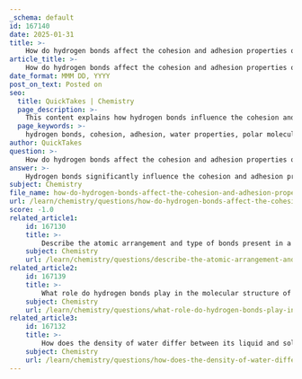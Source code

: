 ```yaml
---
_schema: default
id: 167140
date: 2025-01-31
title: >-
    How do hydrogen bonds affect the cohesion and adhesion properties of water?
article_title: >-
    How do hydrogen bonds affect the cohesion and adhesion properties of water?
date_format: MMM DD, YYYY
post_on_text: Posted on
seo:
  title: QuickTakes | Chemistry
  page_description: >-
    This content explains how hydrogen bonds influence the cohesion and adhesion properties of water, highlighting their importance in biological and physical processes.
  page_keywords: >-
    hydrogen bonds, cohesion, adhesion, water properties, polar molecules, surface tension, capillary action, biological processes, water transport, xylem
author: QuickTakes
question: >-
    How do hydrogen bonds affect the cohesion and adhesion properties of water?
answer: >-
    Hydrogen bonds significantly influence the cohesion and adhesion properties of water, which are essential for various biological and physical processes. Here’s a detailed explanation of how these bonds contribute to these properties:\n\n### Hydrogen Bonds and Their Role\n\n1. **Formation of Hydrogen Bonds**:\n   - Water (H₂O) is a polar molecule, characterized by a partial positive charge on the hydrogen atoms and a partial negative charge on the oxygen atom. This polarity arises from the difference in electronegativity between oxygen and hydrogen. The oxygen atom, being more electronegative, attracts the shared electrons more strongly, leading to the formation of hydrogen bonds between water molecules. Each water molecule can form hydrogen bonds with up to four neighboring water molecules, creating a dynamic and extensive network of interactions.\n\n2. **Cohesion**:\n   - Cohesion refers to the tendency of similar molecules to stick together. In water, this property is primarily due to the hydrogen bonds formed between water molecules. The strong cohesive forces result in phenomena such as surface tension, which is the ability of water to resist external force. This is why water droplets form and why small insects, like water striders, can walk on the surface of water without sinking. The cohesive nature of water is crucial for processes like the transport of water in plants, where water molecules stick together as they move through the xylem.\n\n3. **Adhesion**:\n   - Adhesion is the attraction between water molecules and other substances, particularly those that are polar or charged. This property is also influenced by hydrogen bonding, as water molecules can form bonds with other polar surfaces. For example, when water is placed in a glass container, it adheres to the glass, creating a meniscus. This adhesive property is vital for processes such as capillary action, which allows water to travel against gravity in plants, facilitating nutrient transport.\n\n### Summary\nIn summary, hydrogen bonds are fundamental to the cohesion and adhesion properties of water. The cohesive forces allow water molecules to stick together, leading to high surface tension and enabling processes like water transport in plants. Meanwhile, the adhesive properties enable water to interact with various surfaces, which is essential for many biological functions. These unique properties of water, driven by hydrogen bonding, are crucial for sustaining life on Earth.
subject: Chemistry
file_name: how-do-hydrogen-bonds-affect-the-cohesion-and-adhesion-properties-of-water.md
url: /learn/chemistry/questions/how-do-hydrogen-bonds-affect-the-cohesion-and-adhesion-properties-of-water
score: -1.0
related_article1:
    id: 167130
    title: >-
        Describe the atomic arrangement and type of bonds present in a water molecule.
    subject: Chemistry
    url: /learn/chemistry/questions/describe-the-atomic-arrangement-and-type-of-bonds-present-in-a-water-molecule
related_article2:
    id: 167139
    title: >-
        What role do hydrogen bonds play in the molecular structure of water?
    subject: Chemistry
    url: /learn/chemistry/questions/what-role-do-hydrogen-bonds-play-in-the-molecular-structure-of-water
related_article3:
    id: 167132
    title: >-
        How does the density of water differ between its liquid and solid states?
    subject: Chemistry
    url: /learn/chemistry/questions/how-does-the-density-of-water-differ-between-its-liquid-and-solid-states
---
```


&nbsp;